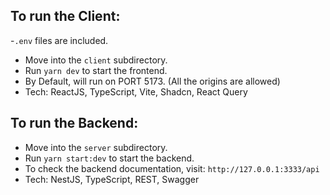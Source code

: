 ## To run the Client:

-`.env` files are included.

- Move into the `client` subdirectory.
- Run `yarn dev` to start the frontend.
- By Default, will run on PORT 5173. (All the origins are allowed)
- Tech: ReactJS, TypeScript, Vite, Shadcn, React Query

## To run the Backend:

- Move into the `server` subdirectory.
- Run `yarn start:dev` to start the backend.
- To check the backend documentation, visit: `http://127.0.0.1:3333/api`
- Tech: NestJS, TypeScript, REST, Swagger
